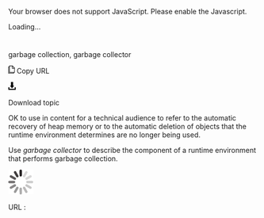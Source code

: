 Your browser does not support JavaScript. Please enable the Javascript.

Loading...

# 

garbage collection, garbage collector

![Copy URL](garbage-collection-garbage-collector_files/Copy.png)
Copy URL

![Download](garbage-collection-garbage-collector_files/Download.png)

Download topic

OK to use in content for a technical audience to refer
to the automatic recovery of heap memory or to the automatic
deletion of objects that the runtime environment determines are no
longer being used. 

Use *garbage collector* to describe the component of a runtime environment that performs garbage collection.

![In progress](garbage-collection-garbage-collector_files/activity-large.gif)

URL :
